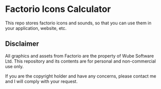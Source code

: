 # Factorio Icons Calculator

This repo stores factorio icons and sounds, so that you can use them in your application, website, etc.

## Disclaimer

All graphics and assets from Factorio are the property of Wube Software Ltd. This repository and its contents are for personal and non-commercial use only.

If you are the copyright holder and have any concerns, please contact me and I will comply with your request.